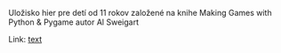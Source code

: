 Uložisko hier pre detí od 11 rokov založené na knihe Making Games with Python & Pygame autor Al Sweigart

Link: [text](https://inventwithpython.com/pygame/)
